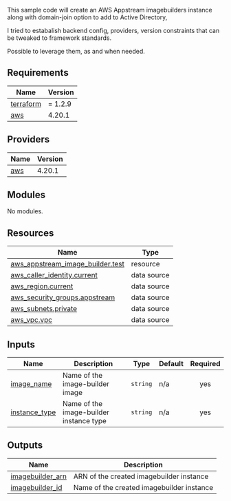 This sample code will create an AWS Appstream imagebuilders instance along with domain-join option to add to Active Directory,

I tried to estabalish backend config, providers, version constraints that can be tweaked to framework standards.

Possible to leverage them, as and when needed.
<!-- BEGIN_TF_DOCS -->
## Requirements

| Name | Version |
|------|---------|
| <a name="requirement_terraform"></a> [terraform](#requirement\_terraform) | = 1.2.9 |
| <a name="requirement_aws"></a> [aws](#requirement\_aws) | 4.20.1 |

## Providers

| Name | Version |
|------|---------|
| <a name="provider_aws"></a> [aws](#provider\_aws) | 4.20.1 |

## Modules

No modules.

## Resources

| Name | Type |
|------|------|
| [aws_appstream_image_builder.test](https://registry.terraform.io/providers/hashicorp/aws/4.20.1/docs/resources/appstream_image_builder) | resource |
| [aws_caller_identity.current](https://registry.terraform.io/providers/hashicorp/aws/4.20.1/docs/data-sources/caller_identity) | data source |
| [aws_region.current](https://registry.terraform.io/providers/hashicorp/aws/4.20.1/docs/data-sources/region) | data source |
| [aws_security_groups.appstream](https://registry.terraform.io/providers/hashicorp/aws/4.20.1/docs/data-sources/security_groups) | data source |
| [aws_subnets.private](https://registry.terraform.io/providers/hashicorp/aws/4.20.1/docs/data-sources/subnets) | data source |
| [aws_vpc.vpc](https://registry.terraform.io/providers/hashicorp/aws/4.20.1/docs/data-sources/vpc) | data source |

## Inputs

| Name | Description | Type | Default | Required |
|------|-------------|------|---------|:--------:|
| <a name="input_image_name"></a> [image\_name](#input\_image\_name) | Name of the image-builder image | `string` | n/a | yes |
| <a name="input_instance_type"></a> [instance\_type](#input\_instance\_type) | Name of the image-builder instance type | `string` | n/a | yes |

## Outputs

| Name | Description |
|------|-------------|
| <a name="output_imagebuilder_arn"></a> [imagebuilder\_arn](#output\_imagebuilder\_arn) | ARN of the created imagebuilder instance |
| <a name="output_imagebuilder_id"></a> [imagebuilder\_id](#output\_imagebuilder\_id) | Name of the created imagebuilder instance |
<!-- END_TF_DOCS -->